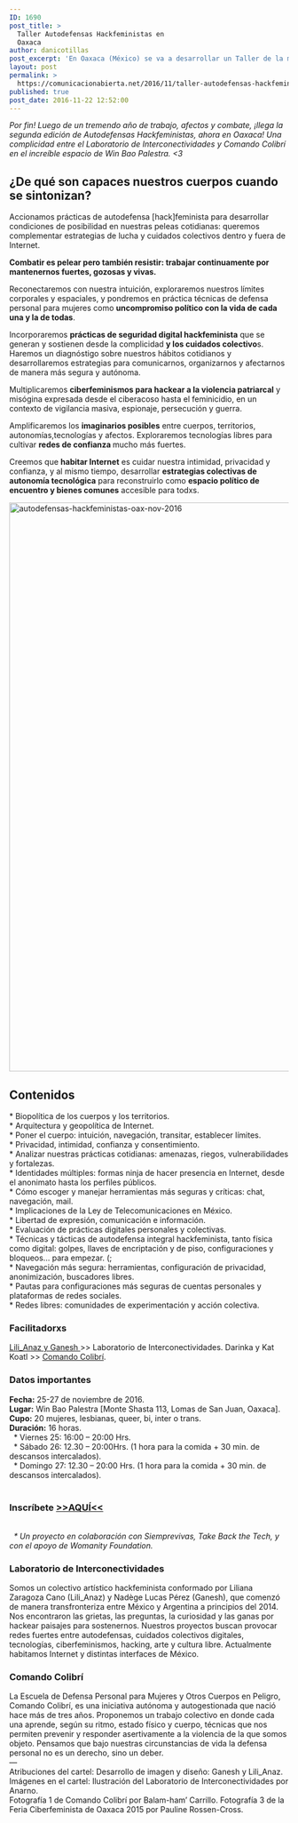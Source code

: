 ```yaml
---
ID: 1690
post_title: >
  Taller Autodefensas Hackfeministas en
  Oaxaca
author: danicotillas
post_excerpt: 'En Oaxaca (México) se va a desarrollar un Taller de la mano del Lab Interconectividades que suma las indispensables variables a pensarnos para la autodefensa: la hibridación de nuestras vidas en los mundos digitales y físicos. Desde Comunicación Abierta quedamos pendientes de poder acceder en breve a las metodologías libres para potenciar la replicabilidad de estos espacios tan necesarios.'
layout: post
permalink: >
  https://comunicacionabierta.net/2016/11/taller-autodefensas-hackfeministas-oaxaca/
published: true
post_date: 2016-11-22 12:52:00
---
```

<div class=""><em><span class="author-a-z73zvz74zaz66zz79zpgz73zz87zr8z73zz71zuz90z b i">Por fin! Luego de un tremendo año de trabajo, afectos y combate, ¡llega la segunda edición de Autodefensas Hackfeministas, ahora en Oaxaca! Una complicidad entre el Laboratorio de Interconectividades y Comando Colibrí en el increíble espacio de Win Bao Palestra. &lt;3</span></em></div>
<div class=""></div>
<div id="magicdomid188" class="">
<h2><span class="author-a-z73zvz74zaz66zz79zpgz73zz87zr8z73zz71zuz90z b"><b>¿De qué son capaces nuestros cuerpos cuando se sintonizan?</b></span></h2>
</div>
<p id="magicdomid190"><span class="author-a-0x6z79zaz75zz86zz68zi45s0xhz66z b">Accionamos</span><span class="author-a-z73zvz74zaz66zz79zpgz73zz87zr8z73zz71zuz90z b"> prácticas de autodefensa [hack]feminista para desarrollar condiciones de posibilidad en nuestras peleas cotidianas: queremos complementar estrategias de lucha y cuidados colectivos dentro y fuera de Internet.</span></p>
<span class="author-a-z73zvz74zaz66zz79zpgz73zz87zr8z73zz71zuz90z b"><b>Combatir es pelear pero también resistir: trabajar continuamente por mantenernos fuertes, gozosas y vivas. </b></span>
<p id="magicdomid195"><span class="author-a-0x6z79zaz75zz86zz68zi45s0xhz66z">R</span><span class="author-a-z73zvz74zaz66zz79zpgz73zz87zr8z73zz71zuz90z">e</span><span class="author-a-0x6z79zaz75zz86zz68zi45s0xhz66z">conectaremos</span> <span class="author-a-0x6z79zaz75zz86zz68zi45s0xhz66z">con nuestra</span><span class="author-a-z73zvz74zaz66zz79zpgz73zz87zr8z73zz71zuz90z"> intuición</span><span class="author-a-0x6z79zaz75zz86zz68zi45s0xhz66z">,</span><span class="author-a-z73zvz74zaz66zz79zpgz73zz87zr8z73zz71zuz90z"> exploraremos nuestros límites corporales y espaciales</span><span class="author-a-0x6z79zaz75zz86zz68zi45s0xhz66z">,</span><span class="author-a-z73zvz74zaz66zz79zpgz73zz87zr8z73zz71zuz90z"> y pondremos en práctica técnicas de </span><span class="author-a-0x6z79zaz75zz86zz68zi45s0xhz66z">defensa personal</span><span class="author-a-z73zvz74zaz66zz79zpgz73zz87zr8z73zz71zuz90z"> para mujeres como </span><span class="author-a-z73zvz74zaz66zz79zpgz73zz87zr8z73zz71zuz90z b"><b>un</b></span><span class="author-a-z73zvz74zaz66zz79zpgz73zz87zr8z73zz71zuz90z b"><b>compromiso político con la vida de cada una y la de todas</b></span><span class="author-a-z73zvz74zaz66zz79zpgz73zz87zr8z73zz71zuz90z">.</span></p>
<p id="magicdomid197"><span class="author-a-0x6z79zaz75zz86zz68zi45s0xhz66z">Incorporaremos</span> <span class="author-a-z73zvz74zaz66zz79zpgz73zz87zr8z73zz71zuz90z b"><b>prácticas </b></span><span class="author-a-0x6z79zaz75zz86zz68zi45s0xhz66z b"><b>de seguridad digital</b></span><span class="author-a-z73zvz74zaz66zz79zpgz73zz87zr8z73zz71zuz90z b"><b> hackfeminista</b></span><span class="author-a-z73zvz74zaz66zz79zpgz73zz87zr8z73zz71zuz90z"> que se generan y sostienen desde </span><span class="author-a-z90zoxz65zsqdz69zlscz84zz70zz83zz68zu">la complicidad</span> <span class="author-a-z90zoxz65zsqdz69zlscz84zz70zz83zz68zu b"><b>y </b></span><span class="author-a-0x6z79zaz75zz86zz68zi45s0xhz66z b"><b>los </b></span><span class="author-a-z73zvz74zaz66zz79zpgz73zz87zr8z73zz71zuz90z b"><b>cuidado</b></span><span class="author-a-z90zoxz65zsqdz69zlscz84zz70zz83zz68zu b"><b>s</b></span><span class="author-a-z73zvz74zaz66zz79zpgz73zz87zr8z73zz71zuz90z b"><b> colectivo</b></span><span class="author-a-z90zoxz65zsqdz69zlscz84zz70zz83zz68zu">s</span><span class="author-a-z73zvz74zaz66zz79zpgz73zz87zr8z73zz71zuz90z">. </span><span class="author-a-0x6z79zaz75zz86zz68zi45s0xhz66z">Haremos un diagnóstigo sobre nuestros hábitos cotidianos y</span><span class="author-a-z73zvz74zaz66zz79zpgz73zz87zr8z73zz71zuz90z"> desarrollaremos estrategias para comunicarnos</span><span class="author-a-z90zoxz65zsqdz69zlscz84zz70zz83zz68zu">, </span><span class="author-a-z73zvz74zaz66zz79zpgz73zz87zr8z73zz71zuz90z">organizarnos</span><span class="author-a-z90zoxz65zsqdz69zlscz84zz70zz83zz68zu"> y afectarnos</span><span class="author-a-z73zvz74zaz66zz79zpgz73zz87zr8z73zz71zuz90z"> de manera más segura</span><span class="author-a-z90zoxz65zsqdz69zlscz84zz70zz83zz68zu"> y autónoma</span><span class="author-a-0x6z79zaz75zz86zz68zi45s0xhz66z">.</span></p>
<p id="magicdomid199"><span class="author-a-z73zvz74zaz66zz79zpgz73zz87zr8z73zz71zuz90z">Multiplicaremos </span><span class="author-a-z73zvz74zaz66zz79zpgz73zz87zr8z73zz71zuz90z b"><b>ciberfeminismos para hackear a la violencia patriarcal</b></span><span class="author-a-z73zvz74zaz66zz79zpgz73zz87zr8z73zz71zuz90z"> y misógina expresada desde el ciberacoso hasta el feminicidio, en un contexto de vigilancia masiva, espionaje, persecución y guerra.</span></p>
<p id="magicdomid201"><span class="author-a-z73zvz74zaz66zz79zpgz73zz87zr8z73zz71zuz90z">Amplific</span><span class="author-a-0x6z79zaz75zz86zz68zi45s0xhz66z">aremos los </span><span class="author-a-0x6z79zaz75zz86zz68zi45s0xhz66z b"><b>imaginarios posibles</b></span><span class="author-a-0x6z79zaz75zz86zz68zi45s0xhz66z"> entre</span><span class="author-a-z90zoxz65zsqdz69zlscz84zz70zz83zz68zu"> cuerpo</span><span class="author-a-0x6z79zaz75zz86zz68zi45s0xhz66z">s</span><span class="author-a-z90zoxz65zsqdz69zlscz84zz70zz83zz68zu">, territorio</span><span class="author-a-0x6z79zaz75zz86zz68zi45s0xhz66z">s</span><span class="author-a-z90zoxz65zsqdz69zlscz84zz70zz83zz68zu">, </span><span class="author-a-0x6z79zaz75zz86zz68zi45s0xhz66z">autonomías,</span><span class="author-a-z90zoxz65zsqdz69zlscz84zz70zz83zz68zu">tecnologías</span><span class="author-a-0x6z79zaz75zz86zz68zi45s0xhz66z"> y afectos</span><span class="author-a-z90zoxz65zsqdz69zlscz84zz70zz83zz68zu">. Exploraremos tecnologías libres para cultivar </span><span class="author-a-z90zoxz65zsqdz69zlscz84zz70zz83zz68zu b"><b>redes de confianza </b></span><span class="author-a-z90zoxz65zsqdz69zlscz84zz70zz83zz68zu">mucho más fuertes. </span></p>
<p id="magicdomid203"><span class="author-a-z73zvz74zaz66zz79zpgz73zz87zr8z73zz71zuz90z">Creemos que </span><span class="author-a-z73zvz74zaz66zz79zpgz73zz87zr8z73zz71zuz90z b"><b>habitar Internet</b></span><span class="author-a-z73zvz74zaz66zz79zpgz73zz87zr8z73zz71zuz90z"> es cuidar nuestra intimidad, privacidad y confianza, y al mismo tiempo, desarrollar </span><span class="author-a-z73zvz74zaz66zz79zpgz73zz87zr8z73zz71zuz90z b"><b>estrategias colectivas de </b></span><span class="author-a-0x6z79zaz75zz86zz68zi45s0xhz66z b"><b>autonomía</b></span><span class="author-a-z73zvz74zaz66zz79zpgz73zz87zr8z73zz71zuz90z b"><b> tecnológica</b></span><span class="author-a-z73zvz74zaz66zz79zpgz73zz87zr8z73zz71zuz90z"> para reconstruirlo como </span><span class="author-a-z73zvz74zaz66zz79zpgz73zz87zr8z73zz71zuz90z b"><b>espacio político de encuentro y bienes comunes</b></span><span class="author-a-z73zvz74zaz66zz79zpgz73zz87zr8z73zz71zuz90z"> accesible para todxs.</span></p>
<p id="magicdomid204"><a href="https://www.comunicacionabierta.net/wp-content/uploads/2016/11/autodefensas-hackfeministas-oax-nov-2016.png"><img class="aligncenter size-full wp-image-1691" src="https://www.comunicacionabierta.net/wp-content/uploads/2016/11/autodefensas-hackfeministas-oax-nov-2016.png" alt="autodefensas-hackfeministas-oax-nov-2016" width="571" height="1024" /></a></p>

<h2><strong>Contenidos</strong></h2>
<div class="">
<div class="ace-line"></div>
<div id="magicdomid521" class="ace-line"><span class="author-a-z76zmgz68zrz84zz88z6l3lz80zz80z8z80zu">* Biopolítica de los cuerpos y los territorios.</span></div>
<div id="magicdomid792" class="ace-line"><span class="author-a-z76zmgz68zrz84zz88z6l3lz80zz80z8z80zu">* Arquitectura y geopolítica de Internet.</span></div>
<div id="magicdomid526" class="ace-line"><span class="author-a-z76zmgz68zrz84zz88z6l3lz80zz80z8z80zu">* </span><span class="author-a-z90zoxz65zsqdz69zlscz84zz70zz83zz68zu">Poner el cuerpo: intuición, navegación, transitar</span><span class="author-a-nw3hz75zz77zz84zyjz72zz81zuz88zmz80z5">, establecer límites</span><span class="author-a-0x6z79zaz75zz86zz68zi45s0xhz66z">.</span></div>
<div id="magicdomid1155" class="ace-line"><span class="author-a-z76zmgz68zrz84zz88z6l3lz80zz80z8z80zu">* </span><span class="author-a-z90zoxz65zsqdz69zlscz84zz70zz83zz68zu">Privacidad, intimidad</span><span class="author-a-z76zmgz68zrz84zz88z6l3lz80zz80z8z80zu">, confianza</span><span class="author-a-z90zoxz65zsqdz69zlscz84zz70zz83zz68zu"> y consentimiento</span><span class="author-a-0x6z79zaz75zz86zz68zi45s0xhz66z">.</span></div>
<div id="magicdomid1156" class="ace-line"><span class="author-a-z76zmgz68zrz84zz88z6l3lz80zz80z8z80zu">* </span><span class="author-a-z90zoxz65zsqdz69zlscz84zz70zz83zz68zu">Analizar nuestras prácticas</span><span class="author-a-z76zmgz68zrz84zz88z6l3lz80zz80z8z80zu"> cotidianas</span><span class="author-a-z90zoxz65zsqdz69zlscz84zz70zz83zz68zu">: amenazas, riegos, vulnerabilidades y fortalezas</span><span class="author-a-0x6z79zaz75zz86zz68zi45s0xhz66z">.</span></div>
<div id="magicdomid1158" class="ace-line"><span class="author-a-z76zmgz68zrz84zz88z6l3lz80zz80z8z80zu">* Identidades múltiples: formas ninja de hacer presencia en Internet, desde el anonimato hasta los perfiles públicos. </span></div>
<div id="magicdomid1097" class="ace-line"><span class="author-a-z76zmgz68zrz84zz88z6l3lz80zz80z8z80zu">* Cómo escoger y manejar herramientas más seguras y críticas: chat, navegación, mail.</span></div>
<div id="magicdomid1137" class="ace-line"><span class="author-a-z76zmgz68zrz84zz88z6l3lz80zz80z8z80zu">* Implicaciones de la Ley de Telecomunicaciones en México.</span></div>
<div id="magicdomid1142" class="ace-line"><span class="author-a-z76zmgz68zrz84zz88z6l3lz80zz80z8z80zu">* Libertad de expresión, comunicación e información.</span></div>
<div id="magicdomid1144" class="ace-line"><span class="author-a-z76zmgz68zrz84zz88z6l3lz80zz80z8z80zu">* Evaluación de prácticas digitales personales y colectivas.</span></div>
<div id="magicdomid1146" class="ace-line"><span class="author-a-z76zmgz68zrz84zz88z6l3lz80zz80z8z80zu">* </span><span class="author-a-z90zoxz65zsqdz69zlscz84zz70zz83zz68zu">Técnicas y tácticas de autodefensa </span><span class="author-a-0x6z79zaz75zz86zz68zi45s0xhz66z">integral</span><span class="author-a-z76zmgz68zrz84zz88z6l3lz80zz80z8z80zu"> hackfeminista, tanto </span><span class="author-a-0x6z79zaz75zz86zz68zi45s0xhz66z">física </span><span class="author-a-z76zmgz68zrz84zz88z6l3lz80zz80z8z80zu">como digital: golpes, llaves de encriptación y de piso, configuraciones y bloqueos… para empezar. (;</span></div>
<div id="magicdomid1022" class="ace-line"><span class="author-a-z76zmgz68zrz84zz88z6l3lz80zz80z8z80zu">* Navegación más segura: herramientas, configuración de privacidad, anonimización, buscadores libres.</span></div>
<div id="magicdomid1160" class="ace-line"><span class="author-a-z76zmgz68zrz84zz88z6l3lz80zz80z8z80zu">* Pautas para configuraciones más seguras de cuentas personales y plataformas de redes sociales.</span></div>
<div id="magicdomid1016" class="ace-line"><span class="author-a-z76zmgz68zrz84zz88z6l3lz80zz80z8z80zu">* Redes libres: comunidades de experimentación y acción colectiva.</span></div>
</div>
<div class=""></div>
<div class="">
<h3><strong>Facilitadorxs</strong></h3>
<a href="https://lab-interconectividades.net/nosotrxs/">Lili_Anaz y Ganesh </a>&gt;&gt; Laboratorio de Interconectividades.
Darinka y Kat Koatl &gt;&gt; <a href="https://www.facebook.com/comando.colibri" target="_blank">Comando Colibrí</a>.
<h3><strong>Datos importantes</strong></h3>
</div>
<div class="">
<div id="magicdomid207" class=""><span class="author-a-0x6z79zaz75zz86zz68zi45s0xhz66z"><strong>Fecha:</strong> 25-27 de noviembre de 2016.</span></div>
<div id="magicdomid208" class=""><span class="author-a-0x6z79zaz75zz86zz68zi45s0xhz66z"><strong>Lugar:</strong> Win Bao Palestra</span><span class="author-a-z90zoxz65zsqdz69zlscz84zz70zz83zz68zu"> [Monte Shasta 113, Lomas de San Juan, Oaxaca].</span></div>
<div class=""><span class="author-a-0x6z79zaz75zz86zz68zi45s0xhz66z"><strong>Cupo:</strong> 20 mujeres, lesbianas, queer, bi, inter o trans.
</span></div>
<div id="magicdomid209" class=""><span class="author-a-0x6z79zaz75zz86zz68zi45s0xhz66z"><strong>Duración:</strong> 16 horas.</span></div>
<div class="">
<div id="magicdomid273" class=""><span class="author-a-z122z1wlez83z1z79zz75zz81zsiaz71z8d">  * Viernes 25: 16:00 – 20:00 Hrs.</span></div>
<div id="magicdomid274" class=""><span class="author-a-z122z1wlez83z1z79zz75zz81zsiaz71z8d">  * Sábado 26: 12.30 – 20:00Hrs. (1 hora para la comida + 30 min. de descansos intercalados).</span></div>
<div id="magicdomid275" class=""><span class="author-a-z122z1wlez83z1z79zz75zz81zsiaz71z8d">  * Domingo 27: 12.30 – 20:00 Hrs. (1 hora para la comida + 30 min. de descansos intercalados).</span></div>
</div>
</div>
&nbsp;
<h3><strong>Inscríbete</strong> <a href="https://lab-interconectividades.net/inscripciones-taller-atdfhkfm-oax-nov16/">&gt;&gt;AQUÍ&lt;&lt;</a></h3>
&nbsp;
<div class=""> <em> * Un proyecto en colaboración con Siemprevivas, Take Back the Tech, y con el apoyo de Womanity Foundation.
</em></div>
<div class=""></div>
<h3>Laboratorio de Interconectividades</h3>
<div class="">Somos un colectivo artístico hackfeminista conformado por Liliana Zaragoza Cano (Lili_Anaz) y Nadège Lucas Pérez (Ganesh), que comenzó de manera transfronteriza entre México y Argentina a principios del 2014. Nos encontraron las grietas, las preguntas, la curiosidad y las ganas por hackear paisajes para sostenernos. Nuestros proyectos buscan provocar redes fuertes entre autodefensas, cuidados colectivos digitales, tecnologías, ciberfeminismos, hacking, arte y cultura libre. Actualmente habitamos Internet y distintas interfaces de México.</div>
<div class=""></div>
<h3>Comando Colibrí</h3>
<div class="">La Escuela de Defensa Personal para Mujeres y Otros Cuerpos en Peligro, Comando Colibrí, es una iniciativa autónoma y autogestionada que nació hace más de tres años. Proponemos un trabajo colectivo en donde cada una aprende, según su ritmo, estado físico y cuerpo, técnicas que nos permiten prevenir y responder asertivamente a la violencia de la que somos objeto. Pensamos que bajo nuestras circunstancias de vida la defensa personal no es un derecho, sino un deber.</div>
<div class=""></div>
<div class=""></div>
<div class=""></div>
<div class="">—</div>
<div class="">Atribuciones del cartel:
Desarrollo de imagen y diseño: Ganesh y Lili_Anaz.</div>
<div class="">Imágenes en el cartel:
Ilustración del Laboratorio de Interconectividades por Anarno.</div>
<div class="">Fotografía 1 de Comando Colibrí por Balam-ham’ Carrillo.
Fotografía 3 de la Feria Ciberfeminista de Oaxaca 2015 por Pauline Rossen-Cross.</div>